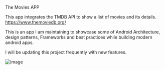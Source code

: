 The Movies APP 

This app integrates the TMDB API to show a list of movies and its details. 
https://www.themoviedb.org/

This is an app I am maintaining to showcase some of Android Architecture, design patterns, Frameworks
and best practices while building modern android apps. 

I will be updating this project frequently with new features. 


![image](https://github.com/user-attachments/assets/a09a781c-0ecc-4b7a-ac8a-4ab55a216104)
